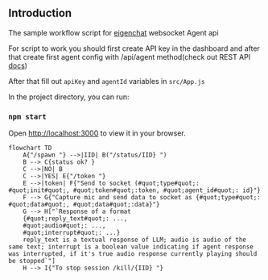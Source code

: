 
## Introduction

The sample workflow script for [eigenchat](eigenchat.com) websocket Agent api

For script to work you should first create API key in the dashboard and after that
create first agent config with /api/agent method(check out REST API [docs](eigenchat.com/api/docs))

After that fill out `apiKey` and `agentId` variables in `src/App.js`

In the project directory, you can run:

### `npm start`

Open [http://localhost:3000](http://localhost:3000) to view it in your browser.

```mermaid
flowchart TD
    A{"/spawn "} -->|IID| B("/status/IID} ")
    B --> C{status ok? }
    C -->|NO| B
    C -->|YES| E{"/token "}
    E -->|token| F{"Send to socket (#quot;type#quot;: #quot;init#quot;, #quot;token#quot;:token, #quot;agent_id#quot;: id}"}
    F --> G{"Capture mic and send data to socket as {#quot;type#quot;: #quot;data#quot;, #quot;data#quot;:data}"}
    G --> H["`Response of a format
    {#quot;reply_text#quot;: ...,
    #quot;audio#quot;: ...,
    #quot;interrupt#quot;: ...}
    reply_text is a textual response of LLM; audio is audio of the same text; interrupt is a boolean value indicating if agent response was interrupted, if it's true audio response currently playing should be stopped`"]
    H --> I{"To stop session /kill/{IID} "}
```